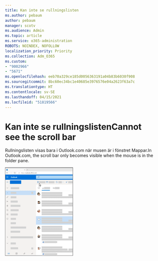 ```yaml
---
title: Kan inte se rullningslisten
ms.author: pebaum
author: pebaum
manager: scotv
ms.audience: Admin
ms.topic: article
ms.service: o365-administration
ROBOTS: NOINDEX, NOFOLLOW
localization_priority: Priority
ms.collection: Adm_O365
ms.custom:
- "9002966"
- "5671"
ms.openlocfilehash: eeb70a329ce185d0056363191a04b83b6030f908
ms.sourcegitcommit: 8bc60ec34bc1e40685e3976576e04a2623f63a7c
ms.translationtype: HT
ms.contentlocale: sv-SE
ms.lasthandoff: 04/15/2021
ms.locfileid: "51819566"
---
```

# <a name="cannot-see-the-scroll-bar"></a><span data-ttu-id="bde64-102">Kan inte se rullningslisten</span><span class="sxs-lookup"><span data-stu-id="bde64-102">Cannot see the scroll bar</span></span>

<span data-ttu-id="bde64-103">Rullningslisten visas bara i Outlook.com när musen är i fönstret Mappar.</span><span class="sxs-lookup"><span data-stu-id="bde64-103">In Outlook.com, the scroll bar only becomes visible when the mouse is in the folder pane.</span></span>

![För muspekaren över inkorgens rullningslist](media/16353_mouse_over_inbox_scrollbar-225x292.gif)
